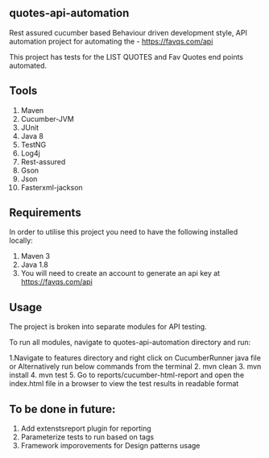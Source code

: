 quotes-api-automation
----------------------------------------
Rest assured cucumber based Behaviour driven development style, API automation project for automating the - https://favqs.com/api

This project has tests for the LIST QUOTES and Fav Quotes end points automated.


Tools
----------------------------------------
1. Maven
2. Cucumber-JVM
3. JUnit
4. Java 8
5. TestNG
6. Log4j
7. Rest-assured
8. Gson
9. Json
10. Fasterxml-jackson

Requirements
---------------------------------------
In order to utilise this project you need to have the following installed locally:

1. Maven 3
2. Java 1.8
3. You will need to create an account to generate an api key at https://favqs.com/api

Usage
-----------------------------------------
The project is broken into separate modules for API testing.

To run all modules, navigate to quotes-api-automation directory and run:

1.Navigate to features directory and right click on CucumberRunner java file or Alternatively run below commands from the terminal
2. mvn clean
3. mvn install
4. mvn test
5. Go to reports/cucumber-html-report and open the index.html file in a browser to view the test results in readable format


To be done in future:
-----------------------------------------
1. Add extenstsreport plugin for reporting
2. Parameterize tests to run based on tags
3. Framework imporovements for Design patterns usage



   
   
